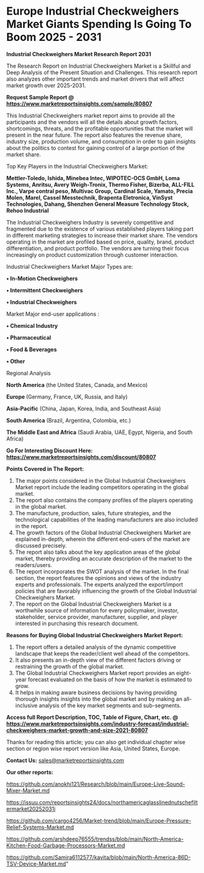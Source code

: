 # Europe Industrial Checkweighers Market Giants Spending Is Going To Boom 2025 - 2031

<strong>Industrial Checkweighers Market Research Report 2031</strong>

The Research Report on Industrial Checkweighers Market is a Skillful and Deep Analysis of the Present Situation and Challenges. This research report also analyzes other important trends and market drivers that will affect market growth over 2025-2031.

<strong>Request Sample Report @ <a href=https://www.marketreportsinsights.com/sample/80807>https://www.marketreportsinsights.com/sample/80807</a></strong>

This Industrial Checkweighers market report aims to provide all the participants and the vendors will all the details about growth factors, shortcomings, threats, and the profitable opportunities that the market will present in the near future. The report also features the revenue share, industry size, production volume, and consumption in order to gain insights about the politics to contest for gaining control of a large portion of the market share.

Top Key Players in the Industrial Checkweighers Market:

<strong>Mettler-Toledo, Ishida, Minebea Intec, WIPOTEC-OCS GmbH, Loma Systems, Anritsu, Avery Weigh-Tronix, Thermo Fisher, Bizerba, ALL-FILL Inc., Varpe contral peso, Multivac Group, Cardinal Scale, Yamato, Precia Molen, Marel, Cassel Messtechnik, Brapenta Eletronica, VinSyst Technologies, Dahang, Shenzhen General Measure Technology Stock, Rehoo Industrial</strong>

The Industrial Checkweighers Industry is severely competitive and fragmented due to the existence of various established players taking part in different marketing strategies to increase their market share. The vendors operating in the market are profiled based on price, quality, brand, product differentiation, and product portfolio. The vendors are turning their focus increasingly on product customization through customer interaction.

Industrial Checkweighers Market Major Types are:

<strong>• In-Motion Checkweighers

• Intermittent Checkweighers

• Industrial Checkweighers</strong>

Market Major end-user applications :

<strong>• Chemical Industry

• Pharmaceutical

• Food & Beverages

• Other</strong>

Regional Analysis

</u><strong><b>North America</b></strong> (the United States, Canada, and Mexico)

<strong><b>Europe </b></strong>(Germany, France, UK, Russia, and Italy)

<strong><b>Asia-Pacific</b></strong> (China, Japan, Korea, India, and Southeast Asia)

<strong><b>South America</b></strong> (Brazil, Argentina, Colombia, etc.)

<strong><b>The Middle East and Africa</b></strong> (Saudi Arabia, UAE, Egypt, Nigeria, and South Africa)

<strong>Go For Interesting Discount Here: <a href=https://www.marketreportsinsights.com/discount/80807>https://www.marketreportsinsights.com/discount/80807</a></strong>

<strong>Points Covered in The Report:</strong>
<ol>
  <li>The major points considered in the Global Industrial Checkweighers Market report include the leading competitors operating in the global market.</li>
  <li>The report also contains the company profiles of the players operating in the global market.</li>
  <li>The manufacture, production, sales, future strategies, and the technological capabilities of the leading manufacturers are also included in the report.</li>
  <li>The growth factors of the Global Industrial Checkweighers Market are explained in-depth, wherein the different end-users of the market are discussed precisely.</li>
  <li>The report also talks about the key application areas of the global market, thereby providing an accurate description of the market to the readers/users.</li>
  <li>The report incorporates the SWOT analysis of the market. In the final section, the report features the opinions and views of the industry experts and professionals. The experts analyzed the export/import policies that are favorably influencing the growth of the Global Industrial Checkweighers Market.</li>
  <li>The report on the Global Industrial Checkweighers Market is a worthwhile source of information for every policymaker, investor, stakeholder, service provider, manufacturer, supplier, and player interested in purchasing this research document.</li>
</ol>
<strong>Reasons for Buying Global Industrial Checkweighers Market Report:</strong>

<ol>
  <li>The report offers a detailed analysis of the dynamic competitive landscape that keeps the reader/client well ahead of the competitors.</li>
  <li>It also presents an in-depth view of the different factors driving or restraining the growth of the global market.</li>
  <li>The Global Industrial Checkweighers Market report provides an eight-year forecast evaluated on the basis of how the market is estimated to grow.</li>
  <li>It helps in making aware business decisions by having providing thorough insights insights into the global market and by making an all-inclusive analysis of the key market segments and sub-segments.</li>
</ol>
<strong>Access full Report Description, TOC, Table of Figure, Chart, etc. @ <a href=https://www.marketreportsinsights.com/industry-forecast/industrial-checkweighers-market-growth-and-size-2021-80807>https://www.marketreportsinsights.com/industry-forecast/industrial-checkweighers-market-growth-and-size-2021-80807</a></strong>


Thanks for reading this article; you can also get individual chapter wise section or region wise report version like Asia, United States, Europe.

<strong>Contact Us:</strong>
sales@marketreportsinsights.com

<strong>Our other reports:</strong>

<a href=https://github.com/anokhi121/Research/blob/main/Europe-Live-Sound-Mixer-Market.md>https://github.com/anokhi121/Research/blob/main/Europe-Live-Sound-Mixer-Market.md</a>

<a href=https://issuu.com/reportsinsights24/docs/northamericaglasslinednutschefiltermarket20252031i>https://issuu.com/reportsinsights24/docs/northamericaglasslinednutschefiltermarket20252031i</a>

<a href=https://github.com/cargo4256/Market-trend/blob/main/Europe-Pressure-Relief-Systems-Market.md>https://github.com/cargo4256/Market-trend/blob/main/Europe-Pressure-Relief-Systems-Market.md</a>

<a href=https://github.com/arshdeep76555/trendss/blob/main/North-America-Kitchen-Food-Garbage-Processors-Market.md>https://github.com/arshdeep76555/trendss/blob/main/North-America-Kitchen-Food-Garbage-Processors-Market.md</a>

<a href=https://github.com/Samira6112577/kavita/blob/main/North-America-86D-TSV-Device-Market.md>https://github.com/Samira6112577/kavita/blob/main/North-America-86D-TSV-Device-Market.md</a>"
